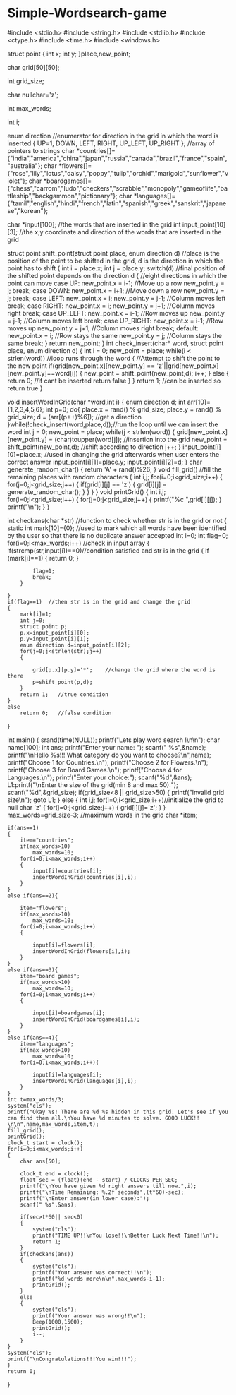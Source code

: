 # Simple-Wordsearch-game
#include <stdio.h>
#include <string.h>
#include <stdlib.h>
#include <ctype.h>
#include <time.h>
#include <windows.h>


struct point
{
    int x;
    int y;
}place,new_point;

char grid[50][50];

int grid_size;

char nullchar='z';

int max_words;

int i;

enum direction //enumerator for direction in the grid in which the word is inserted
{
    UP=1,
    DOWN,
    LEFT,
    RIGHT,
    UP_LEFT,
    UP_RIGHT
};
  //array of pointers to strings
char *countries[]={"india","america","china","japan","russia","canada","brazil","france","spain","australia"};
char *flowers[]={"rose","lily","lotus","daisy","poppy","tulip","orchid","marigold","sunflower","violet"};
char *boardgames[]={"chess","carrom","ludo","checkers","scrabble","monopoly","gameoflife","battleship","backgammon","pictionary"};
char *languages[]={"tamil","english","hindi","french","latin","spanish","greek","sanskrit","japanese","korean"};

char *input[100];         //the words that are inserted in the grid
int input_point[10][3];   //the x,y coordinate and direction of the words that are inserted in the grid

struct point shift_point(struct point place, enum direction d)  //place is the position of the point to be shifted in the grid, d is the direction in which the point has to shift
{
    int i = place.x;
    int j = place.y;
    switch(d)  //final position of the shifted point depends on the direction d
    {
       //eight directions in which the point can move
        case UP:
            new_point.x = i-1; //Move up a row
            new_point.y = j;
            break;
        case DOWN:
            new_point.x = i+1;  //Move down a row
            new_point.y = j;
            break;
        case LEFT:
            new_point.x = i;
            new_point.y = j-1; //Column moves left
            break;
        case RIGHT:
            new_point.x = i;
            new_point.y = j+1; //Column moves right
            break;
        case UP_LEFT:
            new_point.x = i-1; //Row moves up
            new_point.y = j-1; //Column moves left
            break;
        case UP_RIGHT:
            new_point.x = i-1; //Row moves up
            new_point.y = j+1; //Column moves right
            break;
        default:
            new_point.x = i; //Row stays the same
            new_point.y = j; //Column stays the same
            break;
    }
    return new_point;
}
int check_insert(char* word, struct point place, enum direction d)
{
    int i = 0;
    new_point = place;
    while(i < strlen(word)) //loop runs through the word
    {
    //Attempt to shift the point to the new point
        if(grid[new_point.x][new_point.y] == 'z'||grid[new_point.x][new_point.y]==word[i])
        {
            new_point = shift_point(new_point,d);
            i++;
        }
        else
        {
            return 0;   //if cant be inserted return false
        }
    }
    return 1;  //can be inserted so return true
}


void insertWordInGrid(char *word,int i)
{
    enum direction d;
    int arr[10]={1,2,3,4,5,6};
    int p=0;
    do{
        place.x = rand() % grid_size;
        place.y = rand() % grid_size;
        d = (arr[(p++)%6]);             //get a direction
    }while(!check_insert(word,place,d));//run the loop until we can insert the word
    int j = 0;
    new_point = place;
    while(j < strlen(word))
    {
        grid[new_point.x][new_point.y] = (char)toupper(word[j]);  //insertion into the grid
        new_point = shift_point(new_point,d);                     //shift according to direction
        j++;
    }
    input_point[i][0]=place.x;  //used in changing the grid afterwards when user enters the correct answer
    input_point[i][1]=place.y;
    input_point[i][2]=d;
}
char generate_random_char()
{
    return 'A' + rand()%26;
}
void fill_grid()  //fill the remaining places with random characters
{
    int i,j;
    for(i=0;i<grid_size;i++)
    {
        for(j=0;j<grid_size;j++)
        {
            if(grid[i][j] == 'z')
            {
                grid[i][j] = generate_random_char();
            }
        }
    }
}
void printGrid()
{
    int i,j;
    for(i=0;i<grid_size;i++)
    {
        for(j=0;j<grid_size;j++)
        {
            printf("%c ",grid[i][j]);
        }
        printf("\n");
    }
}

int checkans(char *str)   //function to check whether str is in the grid or not
{
    static int mark[10]={0};    //used to mark which all words have been identified by the user so that there is no duplicate answer accepted
    int i=0;
    int flag=0;
    for(i=0;i<max_words;i++) //check in input array
    {
        if(strcmp(str,input[i])==0)//condition satisfied and str is in the grid
        {
            if (mark[i]==1)
            {
                return 0;
            }

            flag=1;
            break;
        }

    }
    if(flag==1)  //then str is in the grid and change the grid
    {
        mark[i]=1;
        int j=0;
        struct point p;
        p.x=input_point[i][0];
        p.y=input_point[i][1];
        enum direction d=input_point[i][2];
        for(j=0;j<strlen(str);j++)
        {

            grid[p.x][p.y]='*';    //change the grid where the word is there
            p=shift_point(p,d);
        }
        return 1;   //true condition
    }
    else
        return 0;   //false condition
}

int main()
{
    srand(time(NULL));
    printf("Lets play word search !\n\n");
    char name[100];
    int ans;
    printf("Enter your name: ");
    scanf(" %s",&name);
    printf("\nHello %s!!! What category do you want to choose?\n",name);
    printf("Choose 1 for Countries.\n");
    printf("Choose 2 for Flowers.\n");
    printf("Choose 3 for Board Games.\n");
    printf("Choose 4 for Languages.\n");
    printf("Enter your choice:");
    scanf("%d",&ans);
    L1:printf("\nEnter the size of the grid(min 8 and max 50):");
    scanf("%d",&grid_size);
    if(grid_size<8 || grid_size>50)
    {
        printf("Invalid grid size\n");
        goto L1;
    }
    else
    {
    int i,j;
    for(i=0;i<grid_size;i++)//initialize the grid to null char 'z'
    {
        for(j=0;j<grid_size;j++)
        {
            grid[i][j]='z';
        }
    }
    max_words=grid_size-3;   //maximum words in the grid
    char *item;

    if(ans==1)
    {
        item="countries";
        if(max_words>10)
            max_words=10;
        for(i=0;i<max_words;i++)
        {
            input[i]=countries[i];
            insertWordInGrid(countries[i],i);
        }
    }
    else if(ans==2){

        item="flowers";
        if(max_words>10)
            max_words=10;
        for(i=0;i<max_words;i++)
        {

            input[i]=flowers[i];
            insertWordInGrid(flowers[i],i);
        }
    }
    else if(ans==3){
        item="board games";
        if(max_words>10)
            max_words=10;
        for(i=0;i<max_words;i++)
        {

            input[i]=boardgames[i];
            insertWordInGrid(boardgames[i],i);
        }
    }
    else if(ans==4){
        item="languages";
        if(max_words>10)
            max_words=10;
        for(i=0;i<max_words;i++){

            input[i]=languages[i];
            insertWordInGrid(languages[i],i);
        }
    }
    int t=max_words/3;
    system("cls");
    printf("Okay %s! There are %d %s hidden in this grid. Let's see if you can find them all.\nYou have %d minutes to solve. GOOD LUCK!! \n\n",name,max_words,item,t);
    fill_grid();
    printGrid();
    clock_t start = clock();
    for(i=0;i<max_words;i++)
    {
        char ans[50];

        clock_t end = clock();
        float sec = (float)(end - start) / CLOCKS_PER_SEC;
        printf("\nYou have given %d right answers till now.",i);
        printf("\nTime Remaining: %.2f seconds",(t*60)-sec);
        printf("\nEnter answer(in lower case):");
        scanf(" %s",&ans);

        if(sec>t*60|| sec<0)
        {
            system("cls");
            printf("TIME UP!!\nYou lose!!\nBetter Luck Next Time!!\n");
            return 1;
        }
        if(checkans(ans))
        {
            system("cls");
            printf("Your answer was correct!!\n");
            printf("%d words more\n\n",max_words-i-1);
            printGrid();
        }
        else
        {
            system("cls");
            printf("Your answer was wrong!!\n");
            Beep(1000,1500);
            printGrid();
            i--;
        }
    }
    system("cls");
    printf("\nCongratulations!!!You win!!!");
    }
    return 0;
}
